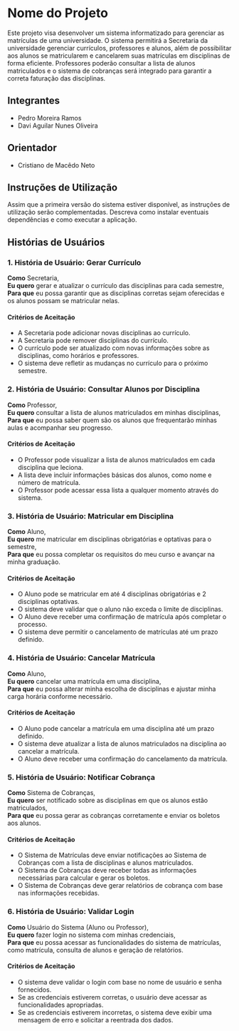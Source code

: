 # Nome do Projeto

Este projeto visa desenvolver um sistema informatizado para gerenciar as matrículas de uma universidade. O sistema permitirá a Secretaria da universidade gerenciar currículos, professores e alunos, além de possibilitar aos alunos se matricularem e cancelarem suas matrículas em disciplinas de forma eficiente. Professores poderão consultar a lista de alunos matriculados e o sistema de cobranças será integrado para garantir a correta faturação das disciplinas.

## Integrantes
* Pedro Moreira Ramos
* Davi Aguilar Nunes Oliveira

## Orientador
* Cristiano de Macêdo Neto

## Instruções de Utilização

Assim que a primeira versão do sistema estiver disponível, as instruções de utilização serão complementadas. Descreva como instalar eventuais dependências e como executar a aplicação. 

## Histórias de Usuários

### 1. História de Usuário: Gerar Currículo

**Como** Secretaria,  
**Eu quero** gerar e atualizar o currículo das disciplinas para cada semestre,  
**Para que** eu possa garantir que as disciplinas corretas sejam oferecidas e os alunos possam se matricular nelas.

#### Critérios de Aceitação
- A Secretaria pode adicionar novas disciplinas ao currículo.
- A Secretaria pode remover disciplinas do currículo.
- O currículo pode ser atualizado com novas informações sobre as disciplinas, como horários e professores.
- O sistema deve refletir as mudanças no currículo para o próximo semestre.

### 2. História de Usuário: Consultar Alunos por Disciplina

**Como** Professor,  
**Eu quero** consultar a lista de alunos matriculados em minhas disciplinas,  
**Para que** eu possa saber quem são os alunos que frequentarão minhas aulas e acompanhar seu progresso.

#### Critérios de Aceitação
- O Professor pode visualizar a lista de alunos matriculados em cada disciplina que leciona.
- A lista deve incluir informações básicas dos alunos, como nome e número de matrícula.
- O Professor pode acessar essa lista a qualquer momento através do sistema.

### 3. História de Usuário: Matricular em Disciplina

**Como** Aluno,  
**Eu quero** me matricular em disciplinas obrigatórias e optativas para o semestre,  
**Para que** eu possa completar os requisitos do meu curso e avançar na minha graduação.

#### Critérios de Aceitação
- O Aluno pode se matricular em até 4 disciplinas obrigatórias e 2 disciplinas optativas.
- O sistema deve validar que o aluno não exceda o limite de disciplinas.
- O Aluno deve receber uma confirmação de matrícula após completar o processo.
- O sistema deve permitir o cancelamento de matrículas até um prazo definido.

### 4. História de Usuário: Cancelar Matrícula

**Como** Aluno,  
**Eu quero** cancelar uma matrícula em uma disciplina,  
**Para que** eu possa alterar minha escolha de disciplinas e ajustar minha carga horária conforme necessário.

#### Critérios de Aceitação
- O Aluno pode cancelar a matrícula em uma disciplina até um prazo definido.
- O sistema deve atualizar a lista de alunos matriculados na disciplina ao cancelar a matrícula.
- O Aluno deve receber uma confirmação do cancelamento da matrícula.

### 5. História de Usuário: Notificar Cobrança

**Como** Sistema de Cobranças,  
**Eu quero** ser notificado sobre as disciplinas em que os alunos estão matriculados,  
**Para que** eu possa gerar as cobranças corretamente e enviar os boletos aos alunos.

#### Critérios de Aceitação
- O Sistema de Matrículas deve enviar notificações ao Sistema de Cobranças com a lista de disciplinas e alunos matriculados.
- O Sistema de Cobranças deve receber todas as informações necessárias para calcular e gerar os boletos.
- O Sistema de Cobranças deve gerar relatórios de cobrança com base nas informações recebidas.

### 6. História de Usuário: Validar Login

**Como** Usuário do Sistema (Aluno ou Professor),  
**Eu quero** fazer login no sistema com minhas credenciais,  
**Para que** eu possa acessar as funcionalidades do sistema de matrículas, como matrícula, consulta de alunos e geração de relatórios.

#### Critérios de Aceitação
- O sistema deve validar o login com base no nome de usuário e senha fornecidos.
- Se as credenciais estiverem corretas, o usuário deve acessar as funcionalidades apropriadas.
- Se as credenciais estiverem incorretas, o sistema deve exibir uma mensagem de erro e solicitar a reentrada dos dados.


